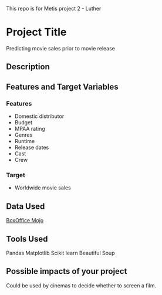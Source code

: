 This repo is for Metis project 2 - Luther

# Project Title
Predicting movie sales prior to movie release

## Description

## Features and Target Variables

### Features
* Domestic distributor
* Budget
* MPAA rating
* Genres
* Runtime
* Release dates
* Cast
* Crew

### Target
* Worldwide movie sales

## Data Used 
[BoxOffice Mojo](https://www.boxofficemojo.com/?ref_=bo_nb_cso_mojologo)

## Tools Used
Pandas
Matplotlib
Scikit learn
Beautiful Soup

## Possible impacts of your project

Could be used by cinemas to decide whether to screen a film.